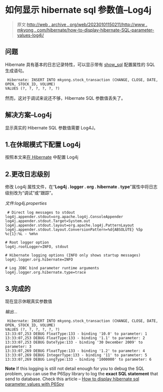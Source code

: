 # 如何显示 hibernate sql 参数值–Log4j

> 原文:[http://web . archive . org/web/20230101150211/http://www . mkyong . com/hibernate/how-to-display-hibernate-SQL-parameter-values-log4j/](http://web.archive.org/web/20230101150211/http://www.mkyong.com/hibernate/how-to-display-hibernate-sql-parameter-values-log4j/)

## 问题

Hibernate 具有基本的日志记录特性，可以显示带有 [show_sql](http://web.archive.org/web/20220618160333/http://www.mkyong.com/hibernate/hibernate-display-generated-sql-to-console-show_sql-format_sql-and-use_sql_comments/) 配置属性的 SQL 生成语句。

```
 Hibernate: INSERT INTO mkyong.stock_transaction (CHANGE, CLOSE, DATE, OPEN, STOCK_ID, VOLUME) 
VALUES (?, ?, ?, ?, ?, ?) 
```

然而，这对于调试来说还不够，Hibernate SQL 参数值丢失了。

## 解决方案–Log4j

显示真实的 Hibernate SQL 参数值需要 Log4J。

## 1.在休眠模式下配置 Log4j

按照本文来[在 Hibernate](http://web.archive.org/web/20220618160333/http://www.mkyong.com/hibernate/how-to-configure-log4j-in-hibernate-project/) 中配置 Log4j

## 2.更改日志级别

修改 Log4j 属性文件，在“**Log4j . logger . org . hibernate . type**”属性中将日志级别改为“调试”或“跟踪”。

*文件:log4j.properties*

```
 # Direct log messages to stdout
log4j.appender.stdout=org.apache.log4j.ConsoleAppender
log4j.appender.stdout.Target=System.out
log4j.appender.stdout.layout=org.apache.log4j.PatternLayout
log4j.appender.stdout.layout.ConversionPattern=%d{ABSOLUTE} %5p %c{1}:%L - %m%n

# Root logger option
log4j.rootLogger=INFO, stdout

# Hibernate logging options (INFO only shows startup messages)
log4j.logger.org.hibernate=INFO

# Log JDBC bind parameter runtime arguments
log4j.logger.org.hibernate.type=trace 
```

## 3.完成的

现在显示休眠真实参数值

*输出…*

```
 Hibernate: INSERT INTO mkyong.stock_transaction (CHANGE, CLOSE, DATE, OPEN, STOCK_ID, VOLUME) 
VALUES (?, ?, ?, ?, ?, ?)
13:33:07,253 DEBUG FloatType:133 - binding '10.0' to parameter: 1
13:33:07,253 DEBUG FloatType:133 - binding '1.1' to parameter: 2
13:33:07,253 DEBUG DateType:133 - binding '30 December 2009' to parameter: 3
13:33:07,269 DEBUG FloatType:133 - binding '1.2' to parameter: 4
13:33:07,269 DEBUG IntegerType:133 - binding '11' to parameter: 5
13:33:07,269 DEBUG LongType:133 - binding '1000000' to parameter: 6 
```

**Note**
If this logging is still not detail enough for you to debug the SQL problem, you can use the P6Spy library to log the **exact SQL statement** that send to database. Check this article – [How to display hibernate sql parameter values with P6Spy](http://web.archive.org/web/20220618160333/http://www.mkyong.com/hibernate/how-to-display-hibernate-sql-parameter-values-solution/)<input type="hidden" id="mkyong-current-postId" value="2673">